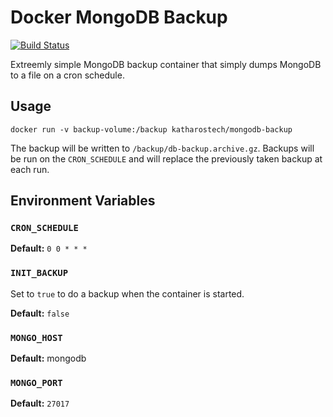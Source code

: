 # Docker MongoDB Backup

[![Build Status](https://cloud.drone.io/api/badges/katharostech/docker_mongodb-backup/status.svg)](https://cloud.drone.io/katharostech/docker_mongodb-backup)

Extreemly simple MongoDB backup container that simply dumps MongoDB to a file on a cron schedule.

## Usage

```
docker run -v backup-volume:/backup katharostech/mongodb-backup
```

The backup will be written to `/backup/db-backup.archive.gz`. Backups will be run on the `CRON_SCHEDULE` and will replace the previously taken backup at each run.

## Environment Variables

### `CRON_SCHEDULE`

**Default:** `0 0 * * *`

### `INIT_BACKUP`

Set to `true` to do a backup when the container is started.

**Default:** `false`

### `MONGO_HOST`

**Default:** mongodb

### `MONGO_PORT`

**Default:** `27017`

